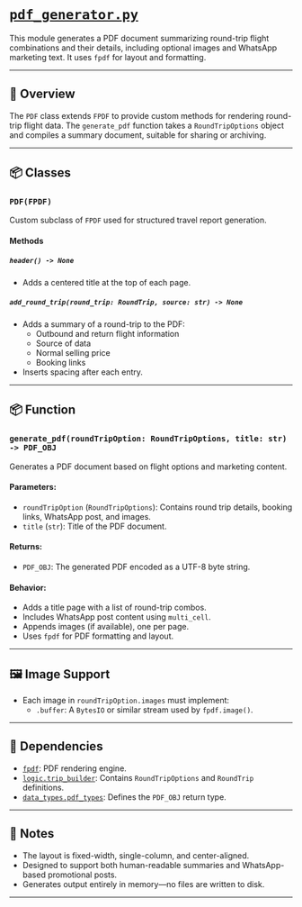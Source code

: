 # [`pdf_generator.py`](../../src/logic/pdf_generator.py)

This module generates a PDF document summarizing round-trip flight combinations and their details, including optional images and WhatsApp marketing text. It uses `fpdf` for layout and formatting.

---

## 📄 Overview

The `PDF` class extends `FPDF` to provide custom methods for rendering round-trip flight data. The `generate_pdf` function takes a `RoundTripOptions` object and compiles a summary document, suitable for sharing or archiving.

---

## 📦 Classes

### `PDF(FPDF)`

Custom subclass of `FPDF` used for structured travel report generation.

#### Methods

##### `header() -> None`

- Adds a centered title at the top of each page.

##### `add_round_trip(round_trip: RoundTrip, source: str) -> None`

- Adds a summary of a round-trip to the PDF:
  - Outbound and return flight information
  - Source of data
  - Normal selling price
  - Booking links
- Inserts spacing after each entry.

---

## 📦 Function

### `generate_pdf(roundTripOption: RoundTripOptions, title: str) -> PDF_OBJ`

Generates a PDF document based on flight options and marketing content.

#### Parameters:
- `roundTripOption` (`RoundTripOptions`): Contains round trip details, booking links, WhatsApp post, and images.
- `title` (`str`): Title of the PDF document.

#### Returns:
- `PDF_OBJ`: The generated PDF encoded as a UTF-8 byte string.

#### Behavior:
- Adds a title page with a list of round-trip combos.
- Includes WhatsApp post content using `multi_cell`.
- Appends images (if available), one per page.
- Uses `fpdf` for PDF formatting and layout.

---

## 🖼️ Image Support

- Each image in `roundTripOption.images` must implement:
  - `.buffer`: A `BytesIO` or similar stream used by `fpdf.image()`.

---

## 🔗 Dependencies

- [`fpdf`](https://py-pdf.github.io/fpdf2/): PDF rendering engine.
- [`logic.trip_builder`](../logic/trip_builder.md): Contains `RoundTripOptions` and `RoundTrip` definitions.
- [`data_types.pdf_types`](../data_types/pdf_types.md): Defines the `PDF_OBJ` return type.

---

## 🧠 Notes

- The layout is fixed-width, single-column, and center-aligned.
- Designed to support both human-readable summaries and WhatsApp-based promotional posts.
- Generates output entirely in memory—no files are written to disk.

---
